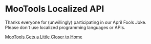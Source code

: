 MooTools Localized API
======================

Thanks everyone for (unwillingly) participating in our April Fools Joke. Please don't use localized programming languages or APIs.

[MooTools Gets a Little Closer to Home](http://mootools.net/blog/2011/04/01/mootools-gets-a-little-closer-to-home/)